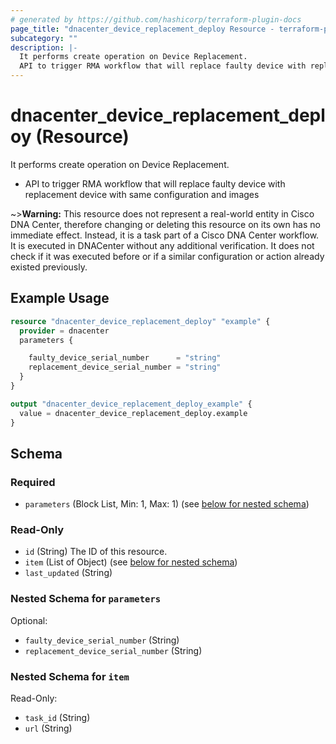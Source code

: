 ```yaml
---
# generated by https://github.com/hashicorp/terraform-plugin-docs
page_title: "dnacenter_device_replacement_deploy Resource - terraform-provider-dnacenter"
subcategory: ""
description: |-
  It performs create operation on Device Replacement.
  API to trigger RMA workflow that will replace faulty device with replacement device with same configuration and images
---
```


# dnacenter_device_replacement_deploy (Resource)

It performs create operation on Device Replacement.

- API to trigger RMA workflow that will replace faulty device with replacement device with same configuration and images

~>**Warning:**
This resource does not represent a real-world entity in Cisco DNA Center, therefore changing or deleting this resource on its own has no immediate effect.
Instead, it is a task part of a Cisco DNA Center workflow. It is executed in DNACenter without any additional verification. It does not check if it was executed before or if a similar configuration or action already existed previously.

## Example Usage

```terraform
resource "dnacenter_device_replacement_deploy" "example" {
  provider = dnacenter
  parameters {

    faulty_device_serial_number      = "string"
    replacement_device_serial_number = "string"
  }
}

output "dnacenter_device_replacement_deploy_example" {
  value = dnacenter_device_replacement_deploy.example
}
```

<!-- schema generated by tfplugindocs -->
## Schema

### Required

- `parameters` (Block List, Min: 1, Max: 1) (see [below for nested schema](#nestedblock--parameters))

### Read-Only

- `id` (String) The ID of this resource.
- `item` (List of Object) (see [below for nested schema](#nestedatt--item))
- `last_updated` (String)

<a id="nestedblock--parameters"></a>
### Nested Schema for `parameters`

Optional:

- `faulty_device_serial_number` (String)
- `replacement_device_serial_number` (String)


<a id="nestedatt--item"></a>
### Nested Schema for `item`

Read-Only:

- `task_id` (String)
- `url` (String)


